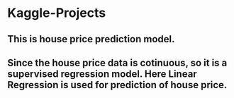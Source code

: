 # Kaggle-Projects
## This is house price prediction model.
## Since the house price data is cotinuous, so it is a supervised regression model. Here Linear Regression is used for prediction of house price.
